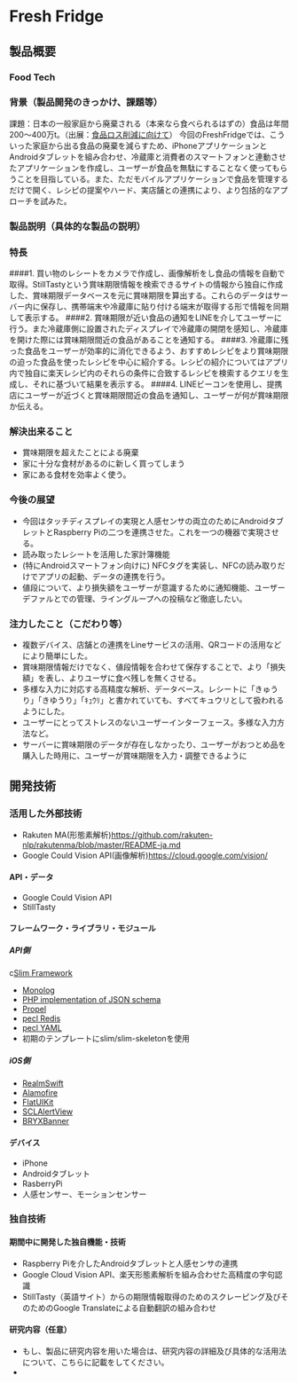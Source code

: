 # Fresh Fridge
## 製品概要
### Food Tech
### 背景（製品開発のきっかけ、課題等）
課題：日本の一般家庭から廃棄される（本来なら食べられるはずの）食品は年間200〜400万t。（出展：[食品ロス削減に向けて](http://www.maff.go.jp/j/shokusan/recycle/syoku_loss/pdf/0902shokurosu.pdf)）
今回のFreshFridgeでは、こういった家庭から出る食品の廃棄を減らすため、iPhoneアプリケーションとAndroidタブレットを組み合わせ、冷蔵庫と消費者のスマートフォンと連動させたアプリケーションを作成し、ユーザーが食品を無駄にすることなく使ってもらうことを目指している。また、ただモバイルアプリケーションで食品を管理するだけで開く、レシピの提案やハード、実店舗との連携により、より包括的なアプローチを試みた。
### 製品説明（具体的な製品の説明）
### 特長
####1. 買い物のレシートをカメラで作成し、画像解析をし食品の情報を自動で取得。StillTastyという賞味期限情報を検索できるサイトの情報から独自に作成した、賞味期限データベースを元に賞味期限を算出する。これらのデータはサーバー内に保存し、携帯端末や冷蔵庫に貼り付ける端末が取得する形で情報を同期して表示する。
####2. 賞味期限が近い食品の通知をLINEを介してユーザーに行う。また冷蔵庫側に設置されたディスプレイで冷蔵庫の開閉を感知し、冷蔵庫を開けた際には賞味期限間近の食品があることを通知する。
####3. 冷蔵庫に残った食品をユーザーが効率的に消化できるよう、おすすめレシピをより賞味期限の迫った食品を使ったレシピを中心に紹介する。レシピの紹介についてはアプリ内で独自に楽天レシピ内のそれらの条件に合致するレシピを検索するクエリを生成し、それに基づいて結果を表示する。
####4. LINEビーコンを使用し、提携店にユーザーが近づくと賞味期限間近の食品を通知し、ユーザーが何が賞味期限か伝える。

### 解決出来ること
* 賞味期限を超えたことによる廃棄
* 家に十分な食材があるのに新しく買ってしまう
* 家にある食材を効率よく使う。

### 今後の展望
* 今回はタッチディスプレイの実現と人感センサの両立のためにAndroidタブレットとRaspberry Piの二つを連携させた。これを一つの機器で実現させる。
* 読み取ったレシートを活用した家計簿機能
*  (特にAndroidスマートフォン向けに) NFCタグを実装し、NFCの読み取りだけでアプリの起動、データの連携を行う。
* 値段について、より損失額をユーザーが意識するために通知機能、ユーザーデファルとでの管理、ライングループへの投稿など徹底したい。

### 注力したこと（こだわり等）
* 複数デバイス、店舗との連携をLineサービスの活用、QRコードの活用などにより簡単にした。
* 賞味期限情報だけでなく、値段情報を合わせて保存することで、より「損失額」を表し、よりユーザに食べ残しを無くさせる。
* 多様な入力に対応する高精度な解析、データベース。レシートに「きゅうり」「きゆうり」「ｷｭｳﾘ」と書かれていても、すべてキュウリとして扱われるようにした。
* ユーザーにとってストレスのないユーザーインターフェース。多様な入力方法など。
* サーバーに賞味期限のデータが存在しなかったり、ユーザーがおつとめ品を購入した時用に、ユーザーが賞味期限を入力・調整できるように

## 開発技術

### 活用した外部技術
* Rakuten MA(形態素解析)<https://github.com/rakuten-nlp/rakutenma/blob/master/README-ja.md>
* Google Could Vision API(画像解析)<https://cloud.google.com/vision/>

#### API・データ
* Google Could Vision API
* StillTasty

#### フレームワーク・ライブラリ・モジュール
##### API側
c[Slim Framework](http://www.slimframework.com/)
* [Monolog](https://github.com/Seldaek/monolog)
* [PHP implementation of JSON schema](https://github.com/justinrainbow/json-schema)
* [Propel](http://propelorm.org/)
* [pecl Redis](https://pecl.php.net/package/redis)
* [pecl YAML](https://pecl.php.net/package/yaml)
* 初期のテンプレートにslim/slim-skeletonを使用

##### iOS側
* [RealmSwift](https://realm.io/jp/docs/swift/latest/)
* [Alamofire](https://github.com/Alamofire/Alamofire)
* [FlatUIKit](https://github.com/Grouper/FlatUIKit)
* [SCLAlertView](https://github.com/vikmeup/SCLAlertView-Swift)
* [BRYXBanner](https://github.com/bryx-inc/BRYXBanner)

#### デバイス
* iPhone
* Androidタブレット
* RasberryPi
* 人感センサー、モーションセンサー


### 独自技術
#### 期間中に開発した独自機能・技術
* Raspberry Piを介したAndroidタブレットと人感センサの連携
* Google Cloud Vision API、楽天形態素解析を組み合わせた高精度の字句認識
* StillTasty（英語サイト）からの期限情報取得のためのスクレーピング及びそのためのGoogle Translateによる自動翻訳の組み合わせ

#### 研究内容（任意）
* もし、製品に研究内容を用いた場合は、研究内容の詳細及び具体的な活用法について、こちらに記載をしてください。
* 
